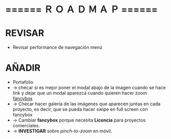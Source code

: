# ====== Ｒ Ｏ Ａ Ｄ Ｍ Ａ Ｐ ====== #

# REVISAR #

- Revisar performance de navegación menú

# AÑADIR #

- Portafolio
- -> checar si es mejor poner el modal abajo de la imagen cuando se hace link y dejar que un modal aparezca cuando quieren hacer zoom [fancybox](http://fancyapps.com/fancybox/3/)
- -> Checar hacer galería de las imágenes que aparecen juntas en cada proyecto, es decir, que se pueda hacer swipe en full screen con fancybox
- -> Cambiar **fancybox** porque necesita **Licencia** para proyectos comerciales.
- -> **INVESTIGAR** sobre *pinch-to-zoom* en móvil.